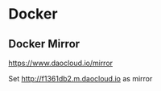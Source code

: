 # Docker

## Docker Mirror

https://www.daocloud.io/mirror

Set http://f1361db2.m.daocloud.io as mirror
